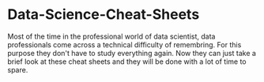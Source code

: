 # Data-Science-Cheat-Sheets
Most of the time in the professional world of data scientist, data professionals come across a technical difficulty of remembring. For this purpose they don't have to study everything again. Now they can just take a brief look at these cheat sheets and they will be done with a lot of time to spare. 
